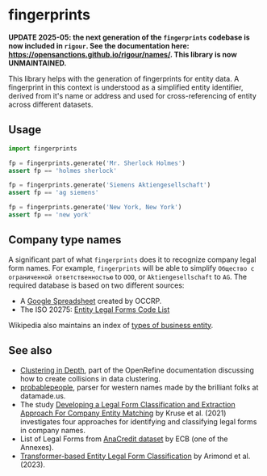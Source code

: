 # fingerprints

**UPDATE 2025-05: the next generation of the `fingerprints` codebase is now included in `rigour`. See the documentation here: https://opensanctions.github.io/rigour/names/. This library is now UNMAINTAINED.**

This library helps with the generation of fingerprints for entity data. A fingerprint
in this context is understood as a simplified entity identifier, derived from it's
name or address and used for cross-referencing of entity across different datasets.

## Usage

```python
import fingerprints

fp = fingerprints.generate('Mr. Sherlock Holmes')
assert fp == 'holmes sherlock'

fp = fingerprints.generate('Siemens Aktiengesellschaft')
assert fp == 'ag siemens'

fp = fingerprints.generate('New York, New York')
assert fp == 'new york'
```

## Company type names

A significant part of what `fingerprints` does it to recognize company legal form
names. For example, `fingerprints` will be able to simplify `Общество с ограниченной ответственностью` to `ООО`, or `Aktiengesellschaft` to `AG`. The required database
is based on two different sources:

* A [Google Spreadsheet](https://docs.google.com/spreadsheets/d/1Cw2xQ3hcZOAgnnzejlY5Sv3OeMxKePTqcRhXQU8rCAw/edit?ts=5e7754cf#gid=0) created by OCCRP.
* The ISO 20275: [Entity Legal Forms Code List](https://www.gleif.org/en/about-lei/code-lists/iso-20275-entity-legal-forms-code-list)

Wikipedia also maintains an index of [types of business entity](https://en.wikipedia.org/wiki/Types_of_business_entity).

## See also

* [Clustering in Depth](https://github.com/OpenRefine/OpenRefine/wiki/Clustering-In-Depth), part of the OpenRefine documentation discussing how to create collisions in data clustering.
* [probablepeople](https://github.com/datamade/probablepeople), parser for western names made by the brilliant folks at datamade.us.
* The study [Developing a Legal Form Classification and Extraction Approach For Company Entity Matching](https://www.tib-op.org/ojs/index.php/bis/article/view/44) by Kruse et al. (2021) investigates four approaches for identifying and classifying legal forms in company names.
* List of Legal Forms from [AnaCredit dataset](https://www.ecb.europa.eu/stats/ecb_statistics/anacredit/html/index.en.html) by ECB (one of the Annexes).
* [Transformer-based Entity Legal Form Classification](https://arxiv.org/pdf/2310.12766) by Arimond et al. (2023).

